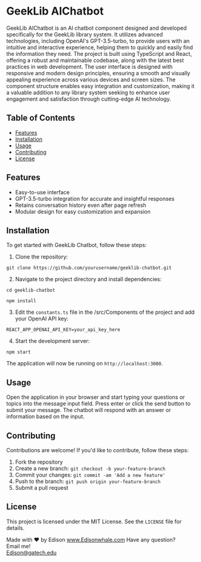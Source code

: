 # GeekLib AIChatbot

GeekLib AIChatbot is an AI chatbot component designed and developed specifically for the GeekLib library system. It utilizes advanced technologies, including OpenAI's GPT-3.5-turbo, to provide users with an intuitive and interactive experience, helping them to quickly and easily find the information they need. The project is built using TypeScript and React, offering a robust and maintainable codebase, along with the latest best practices in web development. The user interface is designed with responsive and modern design principles, ensuring a smooth and visually appealing experience across various devices and screen sizes. The component structure enables easy integration and customization, making it a valuable addition to any library system seeking to enhance user engagement and satisfaction through cutting-edge AI technology.

## Table of Contents

- [Features](#features)
- [Installation](#installation)
- [Usage](#usage)
- [Contributing](#contributing)
- [License](#license)

## Features

- Easy-to-use interface
- GPT-3.5-turbo integration for accurate and insightful responses
- Retains conversation history even after page refresh
- Modular design for easy customization and expansion

## Installation

To get started with GeekLib Chatbot, follow these steps:

1. Clone the repository:  
```
git clone https://github.com/yourusername/geeklib-chatbot.git  
```
2. Navigate to the project directory and install dependencies:  
```
cd geeklib-chatbot
```
```
npm install
  ```
3. Edit the `constants.ts` file in the /src/Components of the project and add your OpenAI API key:  
```
REACT_APP_OPENAI_API_KEY=your_api_key_here
```
 
4. Start the development server:  
```
npm start
```

The application will now be running on `http://localhost:3000`.

## Usage

Open the application in your browser and start typing your questions or topics into the message input field. Press enter or click the send button to submit your message. The chatbot will respond with an answer or information based on the input.

## Contributing

Contributions are welcome! If you'd like to contribute, follow these steps:

1. Fork the repository
2. Create a new branch: `git checkout -b your-feature-branch`
3. Commit your changes: `git commit -am 'Add a new feature'`
4. Push to the branch: `git push origin your-feature-branch`
5. Submit a pull request

## License

This project is licensed under the MIT License. See the `LICENSE` file for details.

Made with ❤️ by Edison
www.Edisonwhale.com
Have any question?  
Email me!  
Edison@gatech.edu
